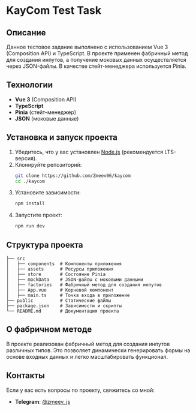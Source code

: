 # KayCom Test Task

## Описание

Данное тестовое задание выполнено с использованием Vue 3 (Composition API) и TypeScript. В проекте применен фабричный метод для создания инпутов, а получение моковых данных осуществляется через JSON-файлы. В качестве стейт-менеджера используется Pinia.

## Технологии

- **Vue 3** (Composition API)
- **TypeScript**
- **Pinia** (стейт-менеджер)
- **JSON** (моковые данные)

## Установка и запуск проекта

1. Убедитесь, что у вас установлен [Node.js](https://nodejs.org/) (рекомендуется LTS-версия).
2. Клонируйте репозиторий:
   ```sh
   git clone https://github.com/Zmeev06/kaycom
   cd ./kaycom
   ```
3. Установите зависимости:
   ```sh
   npm install
   ```
4. Запустите проект:
   ```sh
   npm run dev
   ```

## Структура проекта

```plaintext
├── src
│   ├── components  # Компоненты приложения
│   ├── assets      # Ресурсы приложения
│   ├── store       # Состояние Pinia
│   ├── mockData    # JSON-файлы с моковыми данными
│   ├── factories   # Фабричный метод для создания инпутов
│   ├── App.vue     # Корневой компонент
│   ├── main.ts     # Точка входа в приложение
├── public          # Статические файлы
├── package.json    # Зависимости и скрипты
└── README.md       # Документация проекта
```

## О фабричном методе

В проекте реализован фабричный метод для создания инпутов различных типов. Это позволяет динамически генерировать формы на основе входных данных и легко масштабировать функционал.


## Контакты

Если у вас есть вопросы по проекту, свяжитесь со мной:

- **Telegram**: [@zmeev_js](https://t.me/zmeev_js)

